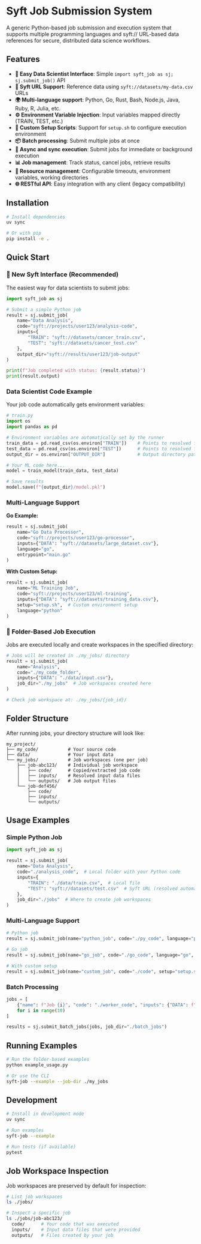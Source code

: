 # Syft Job Submission System

A generic Python-based job submission and execution system that supports multiple programming languages and syft:// URL-based data references for secure, distributed data science workflows.

## Features

- **🚀 Easy Data Scientist Interface**: Simple `import syft_job as sj; sj.submit_job()` API
- **🔗 Syft URL Support**: Reference data using `syft://datasets/my-data.csv` URLs
- **🌍 Multi-language support**: Python, Go, Rust, Bash, Node.js, Java, Ruby, R, Julia, etc.
- **⚙️ Environment Variable Injection**: Input variables mapped directly (TRAIN, TEST, etc.)
- **🔧 Custom Setup Scripts**: Support for `setup.sh` to configure execution environment
- **📦 Batch processing**: Submit multiple jobs at once
- **🔄 Async and sync execution**: Submit jobs for immediate or background execution
- **📊 Job management**: Track status, cancel jobs, retrieve results
- **🎯 Resource management**: Configurable timeouts, environment variables, working directories
- **🌐 RESTful API**: Easy integration with any client (legacy compatibility)

## Installation

```bash
# Install dependencies
uv sync

# Or with pip
pip install -e .
```

## Quick Start

### 🚀 New Syft Interface (Recommended)

The easiest way for data scientists to submit jobs:

```python
import syft_job as sj

# Submit a simple Python job
result = sj.submit_job(
    name="Data Analysis", 
    code="syft://projects/user123/analysis-code",
    inputs={
        "TRAIN": "syft://datasets/cancer_train.csv",
        "TEST": "syft://datasets/cancer_test.csv"
    },
    output_dir="syft://results/user123/job-output"
)

print(f"Job completed with status: {result.status}")
print(result.output)
```

### Data Scientist Code Example

Your job code automatically gets environment variables:

```python
# train.py
import os
import pandas as pd

# Environment variables are automatically set by the runner
train_data = pd.read_csv(os.environ["TRAIN"])    # Points to resolved file
test_data = pd.read_csv(os.environ["TEST"])      # Points to resolved file
output_dir = os.environ["OUTPUT_DIR"]            # Output directory path

# Your ML code here...
model = train_model(train_data, test_data)

# Save results
model.save(f"{output_dir}/model.pkl")
```

### Multi-Language Support

**Go Example:**
```python
result = sj.submit_job(
    name="Go Data Processor",
    code="syft://projects/user123/go-processor", 
    inputs={"DATA": "syft://datasets/large_dataset.csv"},
    language="go",
    entrypoint="main.go"
)
```

**With Custom Setup:**
```python
result = sj.submit_job(
    name="ML Training Job",
    code="syft://projects/user123/ml-training",
    inputs={"DATA": "syft://datasets/training_data.csv"}, 
    setup="setup.sh",  # Custom environment setup
    language="python"
)
```

### 📁 Folder-Based Job Execution

Jobs are executed locally and create workspaces in the specified directory:

```python
# Jobs will be created in ./my_jobs/ directory
result = sj.submit_job(
    name="Analysis",
    code="./my_code_folder", 
    inputs={"DATA": "./data/input.csv"},
    job_dir="./my_jobs"  # Job workspaces created here
)

# Check job workspace at: ./my_jobs/{job_id}/
```

## Folder Structure

After running jobs, your directory structure will look like:

```
my_project/
├── my_code/           # Your source code
├── data/              # Your input data  
└── my_jobs/           # Job workspaces (one per job)
    ├── job-abc123/    # Individual job workspace
    │   ├── code/      # Copied/extracted job code
    │   ├── inputs/    # Resolved input data files
    │   └── outputs/   # Job output files
    └── job-def456/
        ├── code/
        ├── inputs/ 
        └── outputs/
```

## Usage Examples

### Simple Python Job

```python
import syft_job as sj

result = sj.submit_job(
    name="Data Analysis",
    code="./analysis_code",  # Local folder with your Python code
    inputs={
        "TRAIN": "./data/train.csv",  # Local file
        "TEST": "syft://datasets/test.csv"  # Syft URL (resolved automatically)
    },
    job_dir="./jobs"  # Where to create job workspaces
)
```

### Multi-Language Support

```python
# Python job
result = sj.submit_job(name="python_job", code="./py_code", language="python")

# Go job  
result = sj.submit_job(name="go_job", code="./go_code", language="go", entrypoint="main.go")

# With custom setup
result = sj.submit_job(name="custom_job", code="./code", setup="setup.sh")
```

### Batch Processing

```python
jobs = [
    {"name": f"Job {i}", "code": "./worker_code", "inputs": {"DATA": f"./data_{i}.csv"}}
    for i in range(10)
]

results = sj.submit_batch_jobs(jobs, job_dir="./batch_jobs")
```

## Running Examples

```bash
# Run the folder-based examples
python example_usage.py

# Or use the CLI
syft-job --example --job-dir ./my_jobs
```

## Development

```bash
# Install in development mode
uv sync

# Run examples
syft-job --example

# Run tests (if available)
pytest
```

## Job Workspace Inspection

Job workspaces are preserved by default for inspection:

```bash
# List job workspaces
ls ./jobs/

# Inspect a specific job
ls ./jobs/job-abc123/
  code/      # Your code that was executed
  inputs/    # Input data files that were provided
  outputs/   # Files created by your job
```
